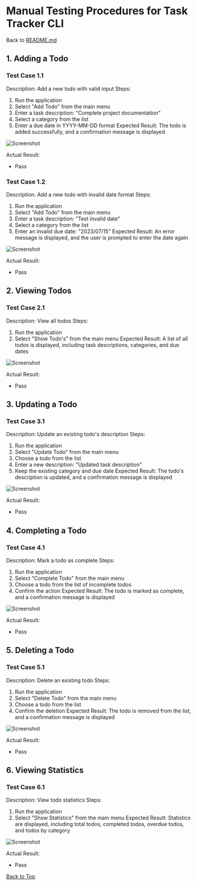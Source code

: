 # Manual Testing Procedures for Task Tracker CLI

Back to [README.md](README.md)

## 1. Adding a Todo

### Test Case 1.1
Description: Add a new todo with valid input
Steps:
1. Run the application
2. Select "Add Todo" from the main menu
3. Enter a task description: "Complete project documentation"
4. Select a category from the list
5. Enter a due date in YYYY-MM-DD format
Expected Result: The todo is added successfully, and a confirmation message is displayed

![Screenshot](/resources/Add_todo_valid.gif)

Actual Result:
- Pass
### Test Case 1.2
Description: Add a new todo with invalid date format
Steps:
1. Run the application
2. Select "Add Todo" from the main menu
3. Enter a task description: "Test invalid date"
4. Select a category from the list
5. Enter an invalid due date: "2023/07/15"
Expected Result: An error message is displayed, and the user is prompted to enter the date again

![Screenshot](/resources/add_todo_invalid.gif)

Actual Result:
- Pass

## 2. Viewing Todos

### Test Case 2.1
Description: View all todos
Steps:
1. Run the application
2. Select "Show Todo's" from the main menu
Expected Result: A list of all todos is displayed, including task descriptions, categories, and due dates

![Screenshot](/resources/show_todos.gif)

Actual Result:
- Pass

## 3. Updating a Todo

### Test Case 3.1
Description: Update an existing todo's description
Steps:
1. Run the application
2. Select "Update Todo" from the main menu
3. Choose a todo from the list
4. Enter a new description: "Updated task description"
5. Keep the existing category and due date
Expected Result: The todo's description is updated, and a confirmation message is displayed

![Screenshot](/resources/update_todo.gif)

Actual Result:
- Pass

## 4. Completing a Todo

### Test Case 4.1
Description: Mark a todo as complete
Steps:
1. Run the application
2. Select "Complete Todo" from the main menu
3. Choose a todo from the list of incomplete todos
4. Confirm the action
Expected Result: The todo is marked as complete, and a confirmation message is displayed

![Screenshot](/resources/complet_todo.gif)

Actual Result:
- Pass

## 5. Deleting a Todo

### Test Case 5.1
Description: Delete an existing todo
Steps:
1. Run the application
2. Select "Delete Todo" from the main menu
3. Choose a todo from the list
4. Confirm the deletion
Expected Result: The todo is removed from the list, and a confirmation message is displayed

![Screenshot](/resources/deleting_todo.gif)

Actual Result:
- Pass

## 6. Viewing Statistics

### Test Case 6.1
Description: View todo statistics
Steps:
1. Run the application
2. Select "Show Statistics" from the main menu
Expected Result: Statistics are displayed, including total todos, completed todos, overdue todos, and todos by category

![Screenshot](/resources/show_statistics.gif)

Actual Result:
- Pass

[Back to Top](#manual-testing-procedures-for-task-tracker-cli)